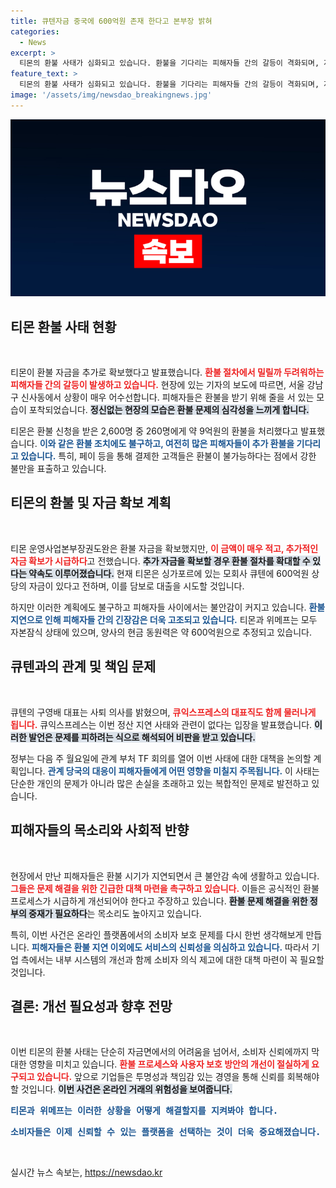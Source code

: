 ```yaml
---
title: 큐텐자금 중국에 600억원 존재 한다고 본부장 밝혀
categories:
  - News
excerpt: >
  티몬의 환불 사태가 심화되고 있습니다. 환불을 기다리는 피해자들 간의 갈등이 격화되며, 자본잠식 상태인 두 회사의 향후 대책에 관심이 쏠리고 있습니다. 큐텐 대표의 사퇴와 함께 정부의 긴급 TF 회의 소식까지, 혼란의 중심에서 어떤 해결책이 나올지 주목해야 합니다.
feature_text: >
  티몬의 환불 사태가 심화되고 있습니다. 환불을 기다리는 피해자들 간의 갈등이 격화되며, 자본잠식 상태인 두 회사의 향후 대책에 관심이 쏠리고 있습니다. 큐텐 대표의 사퇴와 함께 정부의 긴급 TF 회의 소식까지, 혼란의 중심에서 어떤 해결책이 나올지 주목해야 합니다.
image: '/assets/img/newsdao_breakingnews.jpg'
---
```


<p><img src="/assets/img/newsdao_breakingnews.jpg" alt="cryptoinkorea 속보" /></p>

<h2 data-ke-size="size26">티몬 환불 사태 현황</h2>

<p data-ke-size="size16">&nbsp;</p>

<p>티몬이 환불 자금을 추가로 확보했다고 발표했습니다. <b><span style="color: #ee2323;">환불 절차에서 밀릴까 두려워하는 피해자들 간의 갈등이 발생하고 있습니다.</span></b> 현장에 있는 기자의 보도에 따르면, 서울 강남구 신사동에서 상황이 매우 어수선합니다. 피해자들은 환불을 받기 위해 줄을 서 있는 모습이 포착되었습니다. <b><span style="background-color: #21538527;">정신없는 현장의 모습은 환불 문제의 심각성을 느끼게 합니다.</span></b></p>

<p>티몬은 환불 신청을 받은 2,600명 중 260명에게 약 9억원의 환불을 처리했다고 발표했습니다. <b><span style="color: #1a5490;">이와 같은 환불 조치에도 불구하고, 여전히 많은 피해자들이 추가 환불을 기다리고 있습니다.</span></b> 특히, 페이 등을 통해 결제한 고객들은 환불이 불가능하다는 점에서 강한 불만을 표출하고 있습니다.</p>

<h2 data-ke-size="size26">티몬의 환불 및 자금 확보 계획</h2>

<p data-ke-size="size16">&nbsp;</p>

<p>티몬 운영사업본부장권도완은 환불 자금을 확보했지만, <b><span style="color: #ee2323;">이 금액이 매우 적고, 추가적인 자금 확보가 시급하다</span></b>고 전했습니다. <b><span style="background-color: #21538527;">추가 자금을 확보할 경우 환불 절차를 확대할 수 있다는 약속도 이루어졌습니다.</span></b> 현재 티몬은 싱가포르에 있는 모회사 큐텐에 600억원 상당의 자금이 있다고 전하며, 이를 담보로 대출을 시도할 것입니다.</p>

<p>하지만 이러한 계획에도 불구하고 피해자들 사이에서는 불안감이 커지고 있습니다. <b><span style="color: #1a5490;">환불 지연으로 인해 피해자들 간의 긴장감은 더욱 고조되고 있습니다.</span></b> 티몬과 위메프는 모두 자본잠식 상태에 있으며, 양사의 현금 동원력은 약 600억원으로 추정되고 있습니다.</p>

<h2 data-ke-size="size26">큐텐과의 관계 및 책임 문제</h2>

<p data-ke-size="size16">&nbsp;</p>

<p>큐텐의 구영배 대표는 사퇴 의사를 밝혔으며, <b><span style="color: #ee2323;">큐익스프레스의 대표직도 함께 물러나게 됩니다.</span></b> 큐익스프레스는 이번 정산 지연 사태와 관련이 없다는 입장을 발표했습니다. <b><span style="background-color: #21538527;">이러한 발언은 문제를 피하려는 식으로 해석되어 비판을 받고 있습니다.</span></b></p>

<p>정부는 다음 주 월요일에 관계 부처 TF 회의를 열어 이번 사태에 대한 대책을 논의할 계획입니다. <b><span style="color: #1a5490;">관계 당국의 대응이 피해자들에게 어떤 영향을 미칠지 주목됩니다.</span></b> 이 사태는 단순한 개인의 문제가 아니라 많은 손실을 초래하고 있는 복합적인 문제로 발전하고 있습니다.</p>

<h2 data-ke-size="size26">피해자들의 목소리와 사회적 반향</h2>

<p data-ke-size="size16">&nbsp;</p>

<p>현장에서 만난 피해자들은 환불 시기가 지연되면서 큰 불안감 속에 생활하고 있습니다. <b><span style="color: #ee2323;">그들은 문제 해결을 위한 긴급한 대책 마련을 촉구하고 있습니다.</span></b> 이들은 공식적인 환불 프로세스가 시급하게 개선되어야 한다고 주장하고 있습니다. <b><span style="background-color: #21538527;">환불 문제 해결을 위한 정부의 중재가 필요하다</span></b>는 목소리도 높아지고 있습니다.</p>

<p>특히, 이번 사건은 온라인 플랫폼에서의 소비자 보호 문제를 다시 한번 생각해보게 만듭니다. <b><span style="color: #1a5490;">피해자들은 환불 지연 이외에도 서비스의 신뢰성을 의심하고 있습니다.</span></b> 따라서 기업 측에서는 내부 시스템의 개선과 함께 소비자 의식 제고에 대한 대책 마련이 꼭 필요할 것입니다.</p>

<h2 data-ke-size="size26">결론: 개선 필요성과 향후 전망</h2>

<p data-ke-size="size16">&nbsp;</p>

<p>이번 티몬의 환불 사태는 단순히 자금면에서의 어려움을 넘어서, 소비자 신뢰에까지 막대한 영향을 미치고 있습니다. <b><span style="color: #ee2323;">환불 프로세스와 사용자 보호 방안의 개선이 절실하게 요구되고 있습니다.</span></b> 앞으로 기업들은 투명성과 책임감 있는 경영을 통해 신뢰를 회복해야 할 것입니다. <b><span style="background-color: #21538527;">이번 사건은 온라인 거래의 위험성을 보여줍니다.</span></b></p>

<pre>
<b><span style="color: #1a5490;">티몬과 위메프는 이러한 상황을 어떻게 해결할지를 지켜봐야 합니다.</span></b>
</pre> 

<pre>
<b><span style="color: #1a5490;">소비자들은 이제 신뢰할 수 있는 플랫폼을 선택하는 것이 더욱 중요해졌습니다.</span></b>
</pre> 

<p data-ke-size="size16">&nbsp;</p>
실시간 뉴스 속보는, <a href="https://newsdao.kr" rel="dofollow">https://newsdao.kr</a>


